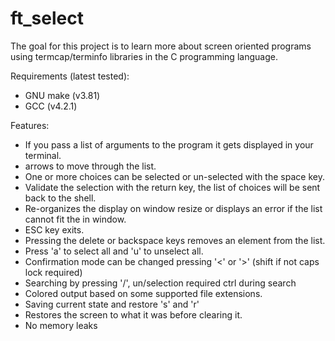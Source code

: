 # ft_select

The goal for this project is to learn more about screen oriented programs using termcap/terminfo libraries in the C programming language.

Requirements (latest tested):
- GNU make (v3.81) <br />
- GCC (v4.2.1)

Features:
- If you pass a list of arguments to the program it gets displayed in your terminal. <br />
- arrows to move through the list. <br />
- One or more choices can be selected or un-selected with the space key. <br />
- Validate the selection with the return key, the list of choices will be sent back to the shell. <br />
- Re-organizes the display on window resize or displays an error if the list cannot fit the in window. <br />
- ESC key exits. <br />
- Pressing the delete or backspace keys removes an element from the list. <br />
- Press 'a' to select all and 'u' to unselect all. <br />
- Confirmation mode can be changed pressing '<' or '>' (shift if not caps lock required) <br />
- Searching by pressing '/', un/selection required ctrl during search <br />
- Colored output based on some supported file extensions. <br />
- Saving current state and restore 's' and 'r' <br />
- Restores the screen to what it was before clearing it. <br />
- No memory leaks
